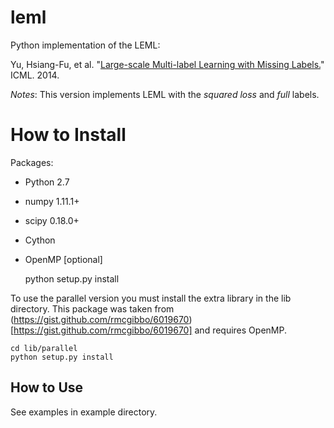# leml

Python implementation of the LEML: 

Yu, Hsiang-Fu, et al. "[Large-scale Multi-label Learning with Missing Labels.](http://www.jmlr.org/proceedings/papers/v32/yu14.pdf)" ICML. 2014.

*Notes*: This version implements LEML with the *squared loss* and *full* labels.

# How to Install

Packages:
- Python 2.7
- numpy 1.11.1+
- scipy 0.18.0+
- Cython
- OpenMP [optional]

    python setup.py install

To use the parallel version you must install the extra library in the lib directory. This package was taken from
(https://gist.github.com/rmcgibbo/6019670)[https://gist.github.com/rmcgibbo/6019670] and requires OpenMP.

    cd lib/parallel
    python setup.py install

How to Use
----------
See examples in example directory.
